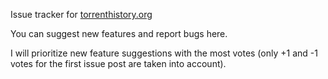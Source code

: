 Issue tracker for [torrenthistory.org](https://torrenthistory.org/)

You can suggest new features and report bugs here.

I will prioritize new feature suggestions with the most votes (only +1 and -1 votes for the first issue post are taken into account).
